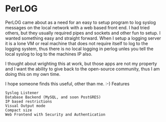 # PerLOG

PerLOG came about as a need for an easy to setup program to log syslog messages on the local network with a web based front end. I had tried others, but they usually required pipes and sockets and other fun to setup. I wanted something easy and straight forward. When I setup a logging server it is a lone VM or real machine that does not require itself to log to the logging system, thus there is no local logging in perlog unles you tell the local syslog to log to the machines IP also.

 

I thought about wrighting this at work, but those apps are not my property and I want the ability to give back to the open-source community, thus I am doing this on my own time.

I hope someone finds this useful, other than me. :-)
Features

    Syslog Listener
    Database Backend (MySQL, and soon PostGRES)
    IP based restrictions
    Visual Output mode
    Compact size
    Web Frontend with Security and Authentication

